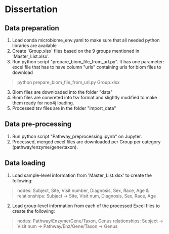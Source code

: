 # Dissertation

## Data preparation
1. Load conda microbiome_env.yaml to make sure that all needed python libraries are available
2. Create 'Group<N>.xlsx' files based on the 9 groups mentioned in 'Master_List.xlsx'.
3. Run python script "prepare_biom_file_from_url.py". It has one parameter: excel file that has to have column "urls" containing urls for biom files to download

>python prepare_biom_file_from_url.py Group<N>.xlsx

3. Biom files are downloaded into the folder "data"
4. Biom files are convreted into tsv format and slightly modified to make them ready for neo4j loading.
5. Processed tsv files are in the folder "import_data"

## Data pre-processing
1. Run python script "Pathway_preprocessing.ipynb" on Jupyter.
2. Processed, merged excel files are downloaded per Group per category (pathway/enzyme/gene/taxon).

## Data loading
1. Load sample-level information from 'Master_List.xlsx' to create the following:

> nodes: Subject, Site, Visit number, Diagnosis, Sex, Race, Age &
> relationships: Subject -> Site, Visit num, Diagnosis, Sex, Race, Age

2. Load group-level information from each of the processed Excel files to create the following:

> nodes: Pathway/Enzyme/Gene/Taxon, Genus
> relationships: Subject -> Visit num -> Pathway/Enz/Gene/Taxon -> Genus
